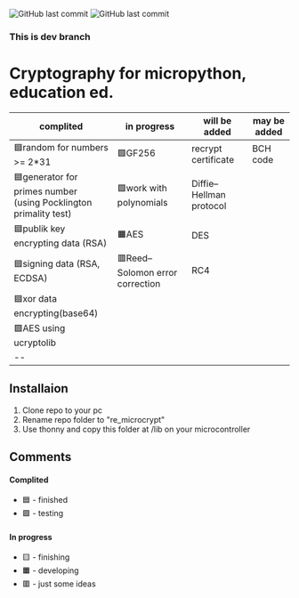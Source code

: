 ![GitHub last commit](https://img.shields.io/github/last-commit/pyfuhr/crypto_for_micropython)
![GitHub last commit](https://img.shields.io/badge/MicroPython-1.19/rp2040-yellow)
### This is dev branch
# Cryptography for micropython, education ed.
| complited                                                           | in progress                     | will be added           | may be added |
|---------------------------------------------------------------------|---------------------------------|-------------------------|--------------|
| 🟦random for numbers >= 2*31                                        | 🟩GF256                         | recrypt certificate     | BCH code     |
| 🟦generator for primes number<br>(using Pocklington primality test) | 🟩work with polynomials         | Diffie–Hellman protocol |              |
| 🟦publik key encrypting data (RSA)                                  | 🟧AES                           | DES                     |              |
| 🟦signing data (RSA, ECDSA)                                         | 🟥Reed–Solomon error correction | RC4                     |              |
| 🟦xor data encrypting(base64)                                       |                                 |                         |              |
| 🟪AES using ucryptolib                                              |                                 |                         |              |
| --                                                                  |                                 |                         |              |
## Installaion
1. Clone repo to your pc
2. Rename repo folder to "re_microcrypt"
3. Use thonny and copy this folder at /lib on your microcontroller

## Comments
#### Complited
- 🟦 - finished
- 🟩 - testing
#### In progress
+ 🟨 - finishing
+ 🟧 - developing
+ 🟥 - just some ideas
<!-- 🟥🟧🟨🟩🟦🟪-->
<!--  -->
